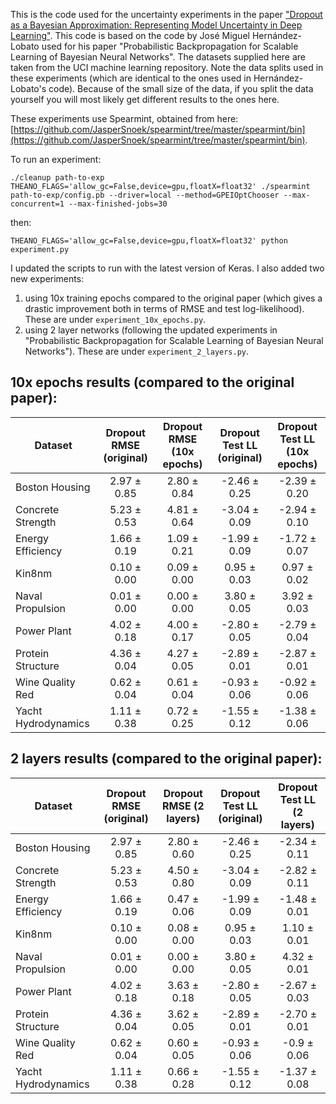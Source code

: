 This is the code used for the uncertainty experiments in the paper ["Dropout as a Bayesian Approximation: Representing Model Uncertainty in Deep Learning"](http://mlg.eng.cam.ac.uk/yarin/publications.html#Gal2015Dropout). This code is based on the code by José Miguel Hernández-Lobato used for his paper "Probabilistic Backpropagation for Scalable Learning of Bayesian Neural Networks". The datasets supplied here are taken from the UCI machine learning repository. Note the data splits used in these experiments (which are identical to the ones used in Hernández-Lobato's code). Because of the small size of the data, if you split the data yourself you will most likely get different results to the ones here.

These experiments use Spearmint, obtained from here: [https://github.com/JasperSnoek/spearmint/tree/master/spearmint/bin](https://github.com/JasperSnoek/spearmint/tree/master/spearmint/bin).

To run an experiment:

```
./cleanup path-to-exp
THEANO_FLAGS='allow_gc=False,device=gpu,floatX=float32' ./spearmint path-to-exp/config.pb --driver=local --method=GPEIOptChooser --max-concurrent=1 --max-finished-jobs=30
```
then:
```
THEANO_FLAGS='allow_gc=False,device=gpu,floatX=float32' python experiment.py
```

I updated the scripts to run with the latest version of Keras. I also added two new experiments: 

1. using 10x training epochs compared to the original paper (which gives a drastic improvement both in terms of RMSE and test log-likelihood). These are under `experiment_10x_epochs.py`.
2. using 2 layer networks (following the updated experiments in "Probabilistic Backpropagation for Scalable Learning of Bayesian Neural Networks"). These are under `experiment_2_layers.py`.


## 10x epochs results (compared to the original paper):

Dataset | Dropout RMSE (original) | Dropout RMSE (10x epochs) | Dropout Test LL (original) | Dropout Test LL (10x epochs)
--- | :---: | :---: | :---: | :---:
Boston Housing      | 2.97 ± 0.85 | 2.80 ± 0.84 | -2.46 ± 0.25 | -2.39 ± 0.20
Concrete Strength   | 5.23 ± 0.53 | 4.81 ± 0.64 | -3.04 ± 0.09 | -2.94 ± 0.10
Energy Efficiency   | 1.66 ± 0.19 | 1.09 ± 0.21 | -1.99 ± 0.09 | -1.72 ± 0.07
Kin8nm              | 0.10 ± 0.00 | 0.09 ± 0.00 | 0.95 ± 0.03 | 0.97 ± 0.02
Naval Propulsion    | 0.01 ± 0.00 | 0.00 ± 0.00 | 3.80 ± 0.05 | 3.92 ± 0.03
Power Plant         | 4.02 ± 0.18 | 4.00 ± 0.17 | -2.80 ± 0.05 | -2.79 ± 0.04
Protein Structure   | 4.36 ± 0.04 | 4.27 ± 0.05 | -2.89 ± 0.01 | -2.87 ± 0.01
Wine Quality Red    | 0.62 ± 0.04 | 0.61 ± 0.04 | -0.93 ± 0.06 | -0.92 ± 0.06
Yacht Hydrodynamics | 1.11 ± 0.38 | 0.72 ± 0.25 | -1.55 ± 0.12 | -1.38 ± 0.06


## 2 layers results (compared to the original paper):

Dataset | Dropout RMSE (original) | Dropout RMSE (2 layers) | Dropout Test LL (original) | Dropout Test LL (2 layers)
--- | :---: | :---: | :---: | :---:
Boston Housing      | 2.97 ± 0.85 | 2.80 ± 0.60 | -2.46 ± 0.25 | -2.34 ± 0.11
Concrete Strength   | 5.23 ± 0.53 | 4.50 ± 0.80 | -3.04 ± 0.09 | -2.82 ± 0.11
Energy Efficiency   | 1.66 ± 0.19 | 0.47 ± 0.06 | -1.99 ± 0.09 | -1.48 ± 0.01
Kin8nm              | 0.10 ± 0.00 | 0.08 ± 0.00 | 0.95 ± 0.03 | 1.10 ± 0.01
Naval Propulsion    | 0.01 ± 0.00 | 0.00 ± 0.00 | 3.80 ± 0.05 | 4.32 ± 0.01
Power Plant         | 4.02 ± 0.18 | 3.63 ± 0.18 | -2.80 ± 0.05 | -2.67 ± 0.03
Protein Structure   | 4.36 ± 0.04 | 3.62 ± 0.05 | -2.89 ± 0.01 | -2.70 ± 0.01
Wine Quality Red    | 0.62 ± 0.04 | 0.60 ± 0.05 | -0.93 ± 0.06 | -0.9 ± 0.06
Yacht Hydrodynamics | 1.11 ± 0.38 | 0.66 ± 0.28 | -1.55 ± 0.12 | -1.37 ± 0.08
